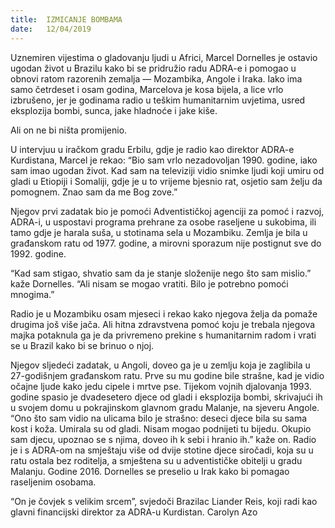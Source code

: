 ```yaml
---
title:  IZMICANJE BOMBAMA
date:   12/04/2019
---
```


Uznemiren vijestima o gladovanju ljudi u Africi, Marcel Dornelles je ostavio ugodan život u Brazilu kako bi se pridružio radu ADRA-e i pomogao u obnovi ratom razorenih zemalja — Mozambika, Angole i Iraka. Iako ima samo četrdeset i osam godina, Marcelova je kosa bijela, a lice vrlo izbrušeno, jer je godinama radio u teškim humanitarnim uvjetima, usred eksplozija bombi, sunca, jake hladnoće i jake kiše.

Ali on ne bi ništa promijenio.

U intervjuu u iračkom gradu Erbilu, gdje je radio kao direktor ADRA-e Kurdistana, Marcel je rekao: “Bio sam vrlo nezadovoljan 1990. godine, iako sam imao ugodan život. Kad sam na televiziji vidio snimke ljudi koji umiru od gladi u Etiopiji i Somaliji, gdje je u to vrijeme bjesnio rat, osjetio sam želju da pomognem. Znao sam da me Bog zove.”

Njegov prvi zadatak bio je pomoći Adventističkoj agenciji za pomoć i razvoj, ADRA-i, u uspostavi programa prehrane za osobe raseljene u sukobima, ili tamo gdje je harala suša, u stotinama sela u Mozambiku. Zemlja je bila u građanskom ratu od 1977. godine, a mirovni sporazum nije postignut sve do 1992. godine.

“Kad sam stigao, shvatio sam da je stanje složenije nego što sam mislio.” kaže Dornelles. “Ali nisam se mogao vratiti. Bilo je potrebno pomoći mnogima.”

Radio je u Mozambiku osam mjeseci i rekao kako njegova želja da pomaže drugima još više jača. Ali hitna zdravstvena pomoć koju je trebala njegova majka potaknula ga je da privremeno prekine s humanitarnim radom i vrati se u Brazil kako bi se brinuo o njoj.

Njegov sljedeći zadatak, u Angoli, doveo ga je u zemlju koja je zaglibila u 27-godišnjem građanskom ratu. Prve su mu godine bile strašne, kad je vidio očajne ljude kako jedu cipele i mrtve pse. Tijekom vojnih djalovanja 1993. godine spasio je dvadesetero djece od gladi i eksplozija bombi, skrivajući ih u svojem domu u pokrajinskom glavnom gradu Malanje, na sjeveru Angole.
“Ono što sam vidio na ulicama bilo je strašno: deseci djece bila su sama kost i koža. Umirala su od gladi. Nisam mogao podnijeti tu bijedu. Okupio sam djecu, upoznao se s njima, doveo ih k sebi i hranio ih.” kaže on.
Radio je i s ADRA-om na smještaju više od dvije stotine djece siročadi, koja su u ratu ostala bez roditelja, a smještena su u adventističke obitelji u gradu Malanju. Godine 2016. Dornelles se preselio u Irak kako bi pomagao raseljenim osobama.

“On je čovjek s velikim srcem”, svjedoči Brazilac Liander Reis, koji radi kao glavni financijski direktor za ADRA-u Kurdistan.
Carolyn Azo
